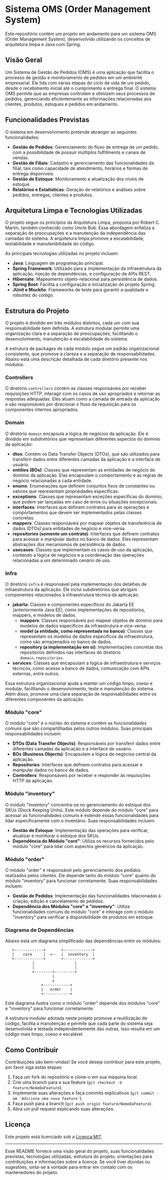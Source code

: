 # Sistema OMS (Order Management System)

Este repositório contém um projeto em andamento para um sistema OMS (Order Management System), desenvolvido utilizando os conceitos de arquitetura limpa e Java com Spring.

## Visão Geral

Um Sistema de Gestão de Pedidos (OMS) é uma aplicação que facilita o processo de gestão e monitoramento de pedidos em um ambiente empresarial. Ele lida com várias etapas do ciclo de vida de um pedido, desde o recebimento inicial até o cumprimento e entrega final. O sistema OMS permite que as empresas controlem e otimizem seus processos de pedidos, gerenciando eficientemente as informações relacionadas aos clientes, produtos, estoques e pedidos em andamento.

## Funcionalidades Previstas

O sistema em desenvolvimento pretende abranger as seguintes funcionalidades:

- **Gestão de Pedidos**: Gerenciamento do fluxo de entrega de um pedido, com a possibilidade de possuir múltiplos fulfillments e canais de vendas.
- **Gestão de Filiais**: Cadastro e gerenciamento das funcionalidades da filial, tais como capacidade de atendimento, horários e formas de entrega disponíveis.
- **Gestão de Estoque**: Monitoramento e atualização dos níveis de estoque.
- **Relatórios e Estatísticas**: Geração de relatórios e análises sobre pedidos, entregas, clientes e produtos.

## Arquitetura Limpa e Tecnologias Utilizadas

O projeto segue os princípios da Arquitetura Limpa, proposta por Robert C. Martin, também conhecido como Uncle Bob. Essa abordagem enfatiza a separação de preocupações e a manutenção da independência das camadas do sistema. A arquitetura limpa promove a escalabilidade, testabilidade e manutenibilidade do código.

As principais tecnologias utilizadas no projeto incluem:

- **Java**: Linguagem de programação principal.
- **Spring Framework**: Utilizado para a implementação da infraestrutura da aplicação, injeção de dependências, e configuração de APIs REST.
- **Hibernate**: Mapeamento objeto-relacional para persistência de dados.
- **Spring Boot**: Facilita a configuração e inicialização do projeto Spring.
- **JUnit e Mockito**: Frameworks de teste para garantir a qualidade e robustez do código.

## Estrutura do Projeto

O projeto é dividido em três módulos distintos, cada um com sua responsabilidade bem definida. A estrutura modular permite uma organização clara e a separação de preocupações, facilitando o desenvolvimento, manutenção e escalabilidade do sistema.

A estrutura de packages de cada módulo segue um padrão organizacional consistente, que promove a clareza e a separação de responsabilidades. Abaixo está uma descrição detalhada de cada diretório presente nos módulos:

### Controllers

O diretório `controllers` contém as classes responsáveis por receber requisições HTTP, interagir com os casos de uso apropriados e retornar as respostas adequadas. Eles atuam como a camada de entrada da aplicação e são responsáveis por direcionar o fluxo da requisição para os componentes internos apropriados.

### Domain

O diretório `domain` encapsula a lógica de negócios da aplicação. Ele é dividido em subdiretórios que representam diferentes aspectos do domínio da aplicação:

- **dtos**: Contém os Data Transfer Objects (DTOs), que são utilizados para transferir dados entre diferentes camadas da aplicação e a interface de usuário.
- **entities (BOs)**: Classes que representam as entidades de negócio do domínio da aplicação. Elas encapsulam o comportamento e as regras de negócio relacionadas a cada entidade.
- **enums**: Enumerações que definem conjuntos fixos de constantes ou valores que representam propriedades específicas.
- **exceptions**: Classes que representam exceções específicas do domínio, que podem ser lançadas em caso de erros ou situações excepcionais.
- **interfaces**: Interfaces que definem contratos para as operações e comportamentos que devem ser implementados pelas classes concretas.
- **mappers**: Classes responsáveis por mapear objetos de transferência de dados (DTOs) para entidades de negócio e vice-versa.
- **repositories (somente um contrato)**: Interfaces que definem contratos para acessar e manipular dados no banco de dados. Eles representam abstrações dos mecanismos de persistência de dados.
- **usecases**: Classes que implementam os casos de uso da aplicação, contendo a lógica de negócios e a coordenação das operações relacionadas a um determinado cenário de uso.

### Infra

O diretório `infra` é responsável pela implementação dos detalhes de infraestrutura da aplicação. Ele inclui subdiretórios que abrigam componentes relacionados à infraestrutura técnica da aplicação:

- **jakarta**: Classes e componentes específicos do Jakarta EE (anteriormente Java EE), como implementações de repositórios, mappers, e modelos de dados.
    - **mappers**: Classes responsáveis por mapear objetos de domínio para modelos de dados específicos da infraestrutura e vice-versa.
    - **model (a entidade, como representada no banco)**: Classes que representam os modelos de dados específicos da infraestrutura, como são armazenados no banco de dados.
    - **repository (a implementação em si)**: Implementações concretas dos repositórios definidos nas interfaces do diretório `domain.repositories`.
- **services**: Classes que encapsulam a lógica de infraestrutura e serviços técnicos, como acesso a banco de dados, comunicação com APIs externas, entre outros.

Essa estrutura organizacional ajuda a manter um código limpo, coeso e modular, facilitando o desenvolvimento, teste e manutenção do sistema. Além disso, promove uma clara separação de responsabilidades entre os diferentes componentes da aplicação.

### Módulo "**core**"

O módulo "core" é o núcleo do sistema e contém as funcionalidades comuns que são compartilhadas pelos outros módulos. Suas principais responsabilidades incluem:

- **DTOs (Data Transfer Objects)**: Responsáveis por transferir dados entre diferentes camadas da aplicação e a interface de usuário.
- **BOs (Business Objects)**: Encapsulam a lógica de negócios central da aplicação.
- **Repositories**: Interfaces que definem contratos para acessar e manipular dados no banco de dados.
- **Controllers**: Responsáveis por receber e responder às requisições HTTP da aplicação.

### Módulo "**inventory**"

O módulo "inventory" concentra-se no gerenciamento do estoque dos SKUs (Stock Keeping Units). Este módulo depende do módulo "core" para acessar as funcionalidades comuns e estende essas funcionalidades para lidar especificamente com o inventário. Suas responsabilidades incluem:

- **Gestão de Estoque**: Implementação das operações para verificar, atualizar e monitorar o estoque dos SKUs.
- **Dependência do Módulo "core"**: Utiliza os recursos fornecidos pelo módulo "core" para lidar com aspectos genéricos da aplicação.

### Módulo "**order**"

O módulo "order" é responsável pelo gerenciamento dos pedidos realizados pelos clientes. Ele depende tanto do módulo "core" quanto do módulo "inventory" para funcionar corretamente. Suas responsabilidades incluem:

- **Gestão de Pedidos**: Implementação das funcionalidades relacionadas à criação, edição e cancelamento de pedidos.
- **Dependência dos Módulos "core" e "inventory"**: Utiliza funcionalidades comuns do módulo "core" e interage com o módulo "inventory" para verificar a disponibilidade de produtos em estoque.

### Diagrama de Dependências

Abaixo está um diagrama simplificado das dependências entre os módulos:

```
   +-------------+       +-------------+
   |    core     |  <--  |  inventory  |
   +-------------+       +-------------+
            |                  |
            |                  |
            +--------+---------+
                     |
                     v
                +------------+
                |   order    |
                +------------+
```

Este diagrama ilustra como o módulo "order" depende dos módulos "core" e "inventory" para funcionar corretamente.

A estrutura modular adotada neste projeto promove a reutilização de código, facilita a manutenção e permite que cada parte do sistema seja desenvolvida e testada independentemente das outras. Isso resulta em um código mais limpo, coeso e escalável.

## Como Contribuir

Contribuições são bem-vindas! Se você deseja contribuir para este projeto, por favor siga estas etapas:

1. Faça um fork do repositório e clone-o em sua máquina local.
2. Crie uma branch para a sua feature (`git checkout -b feature/NomeDaFeature`).
3. Implemente suas alterações e faça commits explicativos (`git commit -am 'Adiciona uma nova feature'`).
4. Faça push para a branch (`git push origin feature/NomeDaFeature`).
5. Abra um pull request explicando suas alterações.

## Licença

Este projeto está licenciado sob a [Licença MIT](LICENSE).

---

Esse README fornece uma visão geral do projeto, suas funcionalidades previstas, tecnologias utilizadas, estrutura do projeto, orientações para contribuições e informações sobre a licença. Se você tiver dúvidas ou sugestões, sinta-se à vontade para entrar em contato com os mantenedores do projeto.

